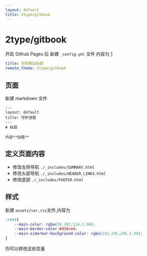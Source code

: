 ```yaml
---
layout: default 
title: 2type/gitbook
---
```


# 2type/gitbook
开启 Github Pages 后 新建 `_config.yml` 文件
内容为
[1](./about.md)
```yaml
title: 你的网站标题
remote_theme: 2type/gitbook
```
## 页面

新建 markdown 文件

    ---
    layout: default 
    title: 守护进程
    ---
    # 标题
    
    内容**加粗**



## 定义页面内容

* 修改左侧导航 `./_includes/SUMMARY.html`
* 修改头部导航 `./_includes/HEADER_LINKS.html`
* 修改底部 `./_includes/FOOTER.html`

## 样式

新建 `assets/var.css`文件,内容为

```css
:root{
    --main-color: rgba(38,203,124,1.00);
    --main-border-color:#d3dce4;
    --main-siderbar-background-color: rgba(243,245,246,1.00);
}
```

你可以修改这些变量